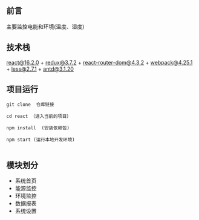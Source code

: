 
## 前言
主要监控电能和环境(温度、湿度)

## 技术栈

react@16.2.0 + redux@3.7.2 + react-router-dom@4.3.2 + webpack@4.25.1 + less@2.7.1 + antd@3.1.20



## 项目运行

```
git clone  仓库链接

cd react （进入当前的项目）

npm install  (安装依赖包)

npm start (运行本地开发环境)


```

## 模块划分

- 系统首页
- 能源监控
- 环境监控
- 数据报表
- 系统设置


